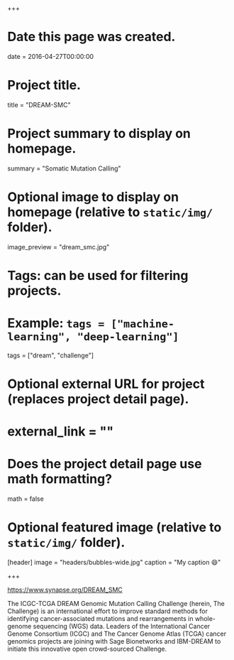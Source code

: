 +++
# Date this page was created.
date = 2016-04-27T00:00:00

# Project title.
title = "DREAM-SMC"

# Project summary to display on homepage.
summary = "Somatic Mutation Calling"

# Optional image to display on homepage (relative to `static/img/` folder).
image_preview = "dream_smc.jpg"

# Tags: can be used for filtering projects.
# Example: `tags = ["machine-learning", "deep-learning"]`
tags = ["dream", "challenge"]

# Optional external URL for project (replaces project detail page).
# external_link = ""

# Does the project detail page use math formatting?
math = false

# Optional featured image (relative to `static/img/` folder).
[header]
image = "headers/bubbles-wide.jpg"
caption = "My caption :smile:"

+++

https://www.synapse.org/DREAM_SMC

The ICGC-TCGA DREAM Genomic Mutation Calling Challenge (herein, The Challenge)
is an international effort to improve standard methods for identifying
cancer-associated mutations and rearrangements in whole-genome sequencing (WGS)
data. Leaders of the International Cancer Genome Consortium (ICGC) and
The Cancer Genome Atlas (TCGA) cancer genomics projects are joining with Sage
Bionetworks and IBM-DREAM to initiate this innovative open crowd-sourced Challenge.
